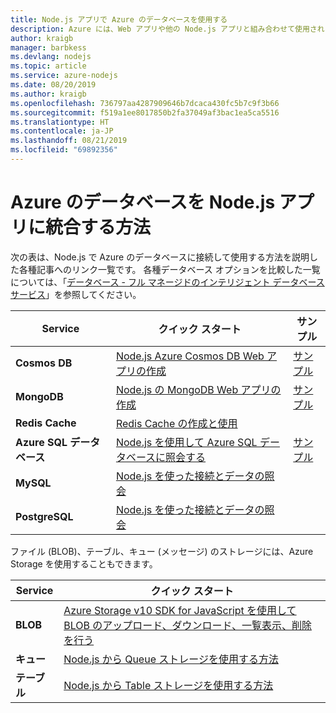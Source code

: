 ```yaml
---
title: Node.js アプリで Azure のデータベースを使用する
description: Azure には、Web アプリや他の Node.js アプリと組み合わせて使用されるさまざまなデータベースが用意されています。
author: kraigb
manager: barbkess
ms.devlang: nodejs
ms.topic: article
ms.service: azure-nodejs
ms.date: 08/20/2019
ms.author: kraigb
ms.openlocfilehash: 736797aa4287909646b7dcaca430fc5b7c9f3b66
ms.sourcegitcommit: f519a1ee8017850b2fa37049af3bac1ea5ca5516
ms.translationtype: HT
ms.contentlocale: ja-JP
ms.lasthandoff: 08/21/2019
ms.locfileid: "69892356"
---
```

# <a name="how-to-integrate-azure-databases-in-nodejs-apps"></a>Azure のデータベースを Node.js アプリに統合する方法

次の表は、Node.js で Azure のデータベースに接続して使用する方法を説明した各種記事へのリンク一覧です。 各種データベース オプションを比較した一覧については、「[データベース - フル マネージドのインテリジェント データベース サービス](https://azure.microsoft.com/product-categories/databases/)」を参照してください。

| Service | クイック スタート | サンプル |
| --- | --- | --- |
| **Cosmos DB** | [Node.js Azure Cosmos DB Web アプリの作成](/azure/cosmos-db/create-sql-api-nodejs) | [サンプル](https://docs.microsoft.com/samples/browse/?languages=javascript%2Cnodejs&products=azure-cosmos-db) |
| **MongoDB** | [Node.js の MongoDB Web アプリの作成](/azure/app-service-web/app-service-web-tutorial-nodejs-mongodb-app) | [サンプル](https://docs.microsoft.com/samples/browse/?languages=javascript%2Cnodejs&term=Mongo%20DB) |
| **Redis Cache** | [Redis Cache の作成と使用](/azure/redis-cache/cache-nodejs-get-started) | |
| **Azure SQL データベース** | [Node.js を使用して Azure SQL データベースに照会する](/azure/sql-database/sql-database-connect-query-nodejs) | [サンプル](https://docs.microsoft.com/samples/browse/?languages=javascript%2Cnodejs&products=azure-sql-database) | |
| **MySQL** | [Node.js を使った接続とデータの照会](/azure/mysql/connect-nodejs.md) | |
| **PostgreSQL** | [Node.js を使った接続とデータの照会](/azure/postgresql/connect-nodejs) | |

ファイル (BLOB)、テーブル、キュー (メッセージ) のストレージには、Azure Storage を使用することもできます。

| Service | クイック スタート |
| --- | --- |
| **BLOB** | [Azure Storage v10 SDK for JavaScript を使用して BLOB のアップロード、ダウンロード、一覧表示、削除を行う](/azure/storage/blobs/storage-quickstart-blobs-nodejs-v10) |
| **キュー** | [Node.js から Queue ストレージを使用する方法](/azure/storage/queues/storage-nodejs-how-to-use-queues) |
| **テーブル** | [Node.js から Table ストレージを使用する方法](/azure/cosmos-db/table-storage-how-to-use-nodejs) |
